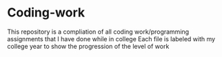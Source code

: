 # Coding-work
This repository is a compliation of all coding work/programming assignments that I have done while in college
Each file is labeled with my college year to show the progression of the level of work
